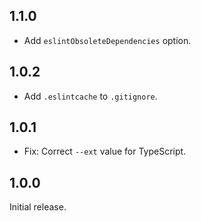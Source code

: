 ## 1.1.0

- Add `eslintObsoleteDependencies` option.

## 1.0.2

- Add `.eslintcache` to `.gitignore`.

## 1.0.1

- Fix: Correct `--ext` value for TypeScript.

## 1.0.0

Initial release.

